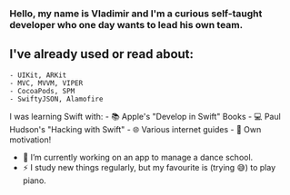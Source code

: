 ### Hello, my name is Vladimir and I'm a curious self-taught developer who one day wants to lead his own team.

## I've already used or read about:
    - UIKit, ARKit
    - MVC, MVVM, VIPER
    - CocoaPods, SPM
    - SwiftyJSON, Alamofire

  I was learning Swift with:
    - 📚 Apple's "Develop in Swift" Books
    - 💻 Paul Hudson's "Hacking with Swift"
    - 🌐 Various internet guides
    - 🐂 Own motivation!

- 🔭 I’m currently working on an app to manage a dance school.
- ⚡ I study new things regularly, but my favourite is (trying 😅) to play piano.
